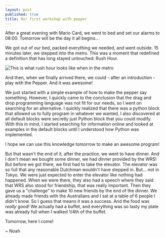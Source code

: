 ```yaml
---
layout: post
published: true
title: Our first workshop with pepper
---
```

<p class="intro"><span class="dropcap">A</span>fter a great evening with Mario Card, we went to bed and set our alarms to 08:00. Tomorrow will be the day it all begins...</p>


We got out of our bed, packed everything we needed, and went outside. 15 minutes later, we stepped into the metro. This was a moment that redefined a definition that has long stayed untouched: Rush Hour.

![This is what rush hour looks like when in the metro]({{site.baseurl}}/assets/img/rush-hour.jpg)

And then, when we finally arrived there, we could - after an introduction - play with the Pepper. And it was awesome!

We just started with a simple example of how to make the pepper say something. However, I quickly came to the conclusion that the drag and drop programming language was not fit for our needs, so I went on searching for an alternative. I quickly realized that there was a python block that allowed us to fully program in whatever we wanted, I also discovered at all default blocks were secretly just Python block that you could modify. With this in mind, I started searching for information online and looked at examples in the default blocks until I understood how Python was implemented.

I hope we can use this knowledge tomorrow to make an awesome program!

But that wasn't the end of it, after the practice, we went to have dinner. And I don't mean we bought some dinner, we had dinner provided by the WRS! But before we got there, we first had to take the elevator. The elevator was so full that any reasonable Dutchman wouldn't have stepped in. But... not in Tokyo. We were just expected to enter the elevator like nothing had happened. When we were there, they also had a speech where they said that WRS also stood for friendship, that was really important. Then they gave us a "challenge" to make 10 new friends by the end of the dinner. We already made friends with the Australians and I sat at a table of 6 people I didn't know. So I guess that means it was a success. And the food was _really_ good! We actually had a buffet, and everything was so tasty my plate was already full when I walked 1/4th of the buffet.

Tomorrow, here I come!

~ Noah
